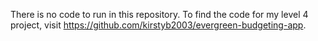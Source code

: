 There is no code to run in this repository. To find the code for my level 4 project, visit https://github.com/kirstyb2003/evergreen-budgeting-app.